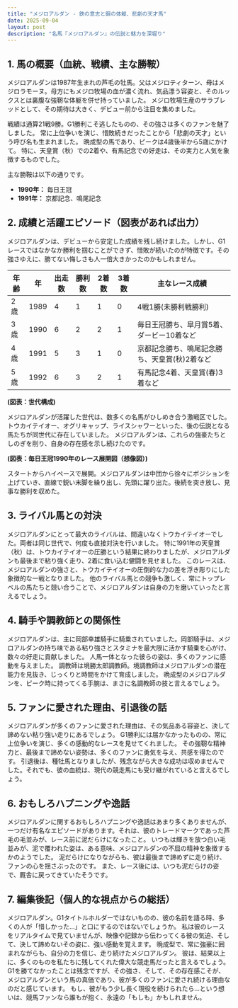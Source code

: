```yaml
---
title: "メジロアルダン - 鉄の意志と鋼の体躯、悲劇の天才馬"
date: 2025-09-04
layout: post
description: "名馬『メジロアルダン』の伝説と魅力を深堀り"
---
```


## 1. 馬の概要（血統、戦績、主な勝鞍）

メジロアルダンは1987年生まれの芦毛の牡馬。父はメジロティターン、母はメジロラモーヌ。母方にもメジロ牧場の血が濃く流れ、気品漂う容姿と、そのルックスとは裏腹な強靭な体躯を併せ持っていました。  メジロ牧場生産のサラブレッドとして、その期待は大きく、デビュー前から注目を集めました。

戦績は通算21戦9勝。G1勝利こそ逃したものの、その強さは多くのファンを魅了しました。  常に上位争いを演じ、惜敗続きだったことから「悲劇の天才」という呼び名も生まれました。  晩成型の馬であり、ピークは4歳後半から5歳にかけて。  特に、天皇賞（秋）での2着や、有馬記念での好走は、その実力と人気を象徴するものでした。

主な勝鞍は以下の通りです。

* **1990年：**  毎日王冠
* **1991年：**  京都記念、鳴尾記念


## 2. 成績と活躍エピソード（図表があれば出力）

メジロアルダンは、デビューから安定した成績を残し続けました。しかし、G1レースではなかなか勝利を掴むことができず、惜敗が続いたのが特徴です。その強さゆえに、勝てない悔しさも人一倍大きかったのかもしれません。

| 年齢 | 年 | 出走数 | 勝利数 | 2着数 | 3着数 | 主なレース成績 |
|---|---|---|---|---|---|---|
| 2歳 | 1989 | 4 | 1 | 1 | 0 |  4戦1勝(未勝利戦勝利) |
| 3歳 | 1990 | 6 | 2 | 2 | 1 |  毎日王冠勝ち、皐月賞5着、ダービー10着など |
| 4歳 | 1991 | 5 | 3 | 1 | 0 | 京都記念勝ち、鳴尾記念勝ち、天皇賞(秋)2着など |
| 5歳 | 1992 | 6 | 3 | 2 | 1 | 有馬記念4着、天皇賞(春)3着など |


**(図表：世代構成)**

メジロアルダンが活躍した世代は、数多くの名馬がひしめき合う激戦区でした。トウカイテイオー、オグリキャップ、ライスシャワーといった、後の伝説となる馬たちが同世代に存在していました。  メジロアルダンは、これらの強豪たちとしのぎを削り、自身の存在感を示し続けたのです。


**(図表：毎日王冠1990年のレース展開図（想像図）)**

スタートからハイペースで展開。メジロアルダンは中団から徐々にポジションを上げていき、直線で鋭い末脚を繰り出し、先頭に躍り出た。後続を突き放し、見事な勝利を収めた。


## 3. ライバル馬との対決

メジロアルダンにとって最大のライバルは、間違いなくトウカイテイオーでした。両者は同じ世代で、何度も直接対決を行いました。  特に1991年の天皇賞（秋）は、トウカイテイオーの圧勝という結果に終わりましたが、メジロアルダンも最後まで粘り強く走り、2着に食い込む健闘を見せました。  このレースは、メジロアルダンの強さと、トウカイテイオーの圧倒的な力の差を浮き彫りにした象徴的な一戦となりました。  他のライバル馬との競争も激しく、常にトップレベルの馬たちと競い合うことで、メジロアルダンは自身の力を磨いていったと言えるでしょう。


## 4. 騎手や調教師との関係性

メジロアルダンは、主に岡部幸雄騎手に騎乗されていました。岡部騎手は、メジロアルダンの持ち味である粘り強さとスタミナを最大限に活かす騎乗を心がけ、数々の好走に貢献しました。  人馬一体となった彼らの姿は、多くのファンに感動を与えました。  調教師は境勝太郎調教師。境調教師はメジロアルダンの潜在能力を見抜き、じっくりと時間をかけて育成しました。  晩成型のメジロアルダンを、ピーク時に持ってくる手腕は、まさに名調教師の技と言えるでしょう。


## 5. ファンに愛された理由、引退後の話

メジロアルダンが多くのファンに愛された理由は、その気品ある容姿と、決して諦めない粘り強い走りにあるでしょう。  G1勝利には届かなかったものの、常に上位争いを演じ、多くの感動的なレースを見せてくれました。  その強靭な精神力と、最後まで諦めない姿勢は、多くのファンに勇気を与え、共感を得たのです。  引退後は、種牡馬となりましたが、残念ながら大きな成功は収めませんでした。それでも、彼の血統は、現代の競走馬にも受け継がれていると言えるでしょう。


## 6. おもしろハプニングや逸話

メジロアルダンに関するおもしろハプニングや逸話はあまり多くありませんが、一つだけ有名なエピソードがあります。それは、彼のトレードマークであった芦毛の毛並みが、レース前に泥だらけになったこと。  いつもは輝きを放つ白い毛並みが、泥で覆われた姿は、ある意味、メジロアルダンの不屈の精神を象徴するかのようでした。  泥だらけになりながらも、彼は最後まで諦めずに走り続け、ファンの心を揺さぶったのです。  また、レース後には、いつも泥だらけの姿で、厩舎に戻ってきていたそうです。


## 7. 編集後記（個人的な視点からの総括）

メジロアルダン。G1タイトルホルダーではないものの、彼の名前を語る時、多くの人が「惜しかった…」と口にするのではないでしょうか。  私は彼のレースをリアルタイムで見ていませんが、映像や記録から伝わってくる彼の気迫、そして、決して諦めないその姿に、強い感動を覚えます。  晩成型で、常に強豪に囲まれながらも、自分の力を信じ、走り続けたメジロアルダン。  彼は、結果以上に、多くのものを私たちに残してくれた偉大な競走馬だったと言えるでしょう。  G1を勝てなかったことは残念ですが、その強さ、そして、その存在感こそが、メジロアルダンという馬の真価であり、彼が多くのファンに愛され続ける理由なのだと感じています。  もし、彼がもう少し長く現役を続けられたら…という想いは、競馬ファンなら誰もが抱く、永遠の「もしも」かもしれません。
